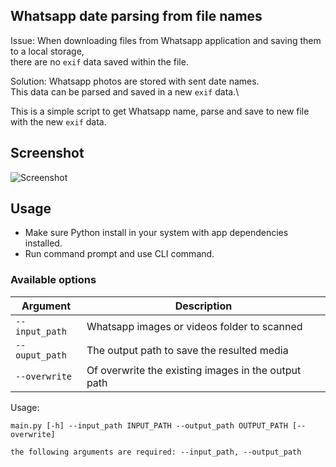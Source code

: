 
Whatsapp date parsing from file names
---

Issue: When downloading files from Whatsapp application and saving them to a local storage,\
there are no `exif` data saved within the file.

Solution: Whatsapp photos are stored with sent date names. \
This data can be parsed and saved in a new `exif` data.\

This is a simple script to get Whatsapp name,
parse and save to new file with the new `exif` data.

Screenshot
---
![Screenshot](screenshots/1.jpg)

Usage
---
- Make sure Python install in your system with app dependencies installed.
- Run command prompt and use CLI command.

### Available options
| Argument       | Description                                         |
|----------------|-----------------------------------------------------|
| `--input_path` | Whatsapp images or videos folder to scanned         |
| `--ouput_path` | The output path to save the resulted media          |
| `--overwrite`  | Of overwrite the existing images in the output path |

Usage:

```
main.py [-h] --input_path INPUT_PATH --output_path OUTPUT_PATH [--overwrite]

the following arguments are required: --input_path, --output_path
```